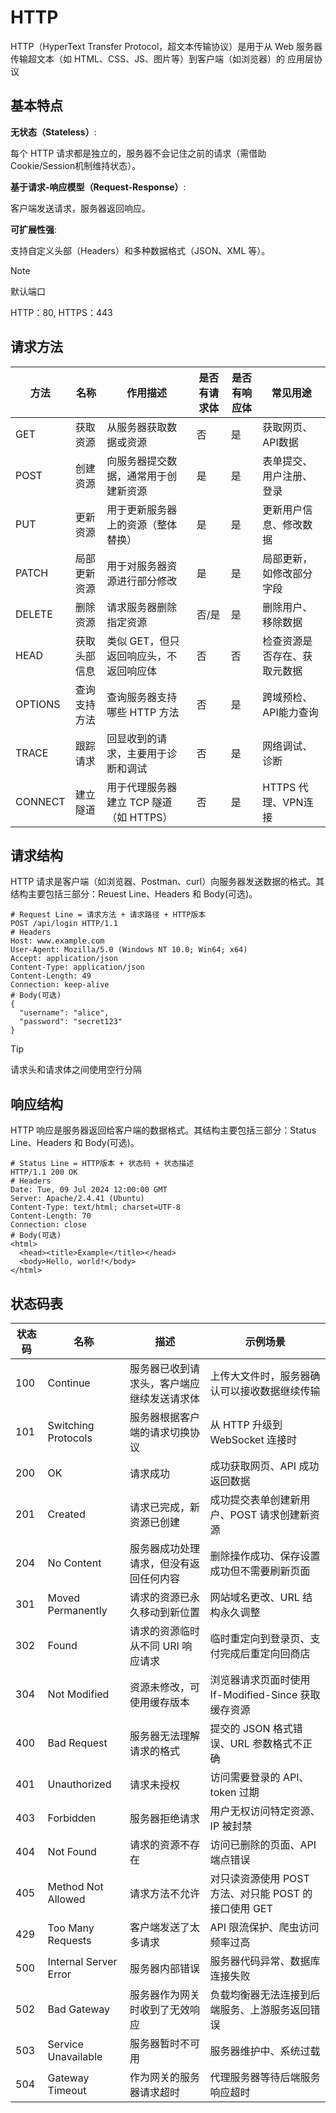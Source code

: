 # HTTP

HTTP（HyperText Transfer Protocol，超文本传输协议）是用于从 Web 服务器传输超文本（如 HTML、CSS、JS、图片等）到客户端（如浏览器）的 应用层协议

## 基本特点

**无状态（Stateless）**: 

每个 HTTP 请求都是独立的，服务器不会记住之前的请求（需借助 Cookie/Session机制维持状态）。

**基于请求-响应模型（Request-Response）**: 

客户端发送请求，服务器返回响应。

**可扩展性强**: 

支持自定义头部（Headers）和多种数据格式（JSON、XML 等）。

> [!NOTE]
> 默认端口
>
> HTTP：80, HTTPS：443

## 请求方法

| 方法   | 名称         | 作用描述                                   | 是否有请求体 | 是否有响应体 | 常见用途                   |
| ------ | ------------ | ------------------------------------------ | ------------ | ------------ | -------------------------- |
| GET    | 获取资源     | 从服务器获取数据或资源                     | 否           | 是           | 获取网页、API数据           |
| POST   | 创建资源     | 向服务器提交数据，通常用于创建新资源       | 是           | 是           | 表单提交、用户注册、登录    |
| PUT    | 更新资源     | 用于更新服务器上的资源（整体替换）         | 是           | 是           | 更新用户信息、修改数据      |
| PATCH  | 局部更新资源 | 用于对服务器资源进行部分修改               | 是           | 是           | 局部更新，如修改部分字段    |
| DELETE | 删除资源     | 请求服务器删除指定资源                     | 否/是        | 是           | 删除用户、移除数据          |
| HEAD   | 获取头部信息 | 类似 GET，但只返回响应头，不返回响应体     | 否           | 否           | 检查资源是否存在、获取元数据|
| OPTIONS| 查询支持方法 | 查询服务器支持哪些 HTTP 方法               | 否           | 是           | 跨域预检、API能力查询       |
| TRACE  | 跟踪请求     | 回显收到的请求，主要用于诊断和调试         | 否           | 是           | 网络调试、诊断              |
| CONNECT| 建立隧道     | 用于代理服务器建立 TCP 隧道（如 HTTPS）    | 否           | 是           | HTTPS 代理、VPN连接         |

## 请求结构

HTTP 请求是客户端（如浏览器、Postman、curl）向服务器发送数据的格式。其结构主要包括三部分：Reuest Line、Headers 和 Body(可选)。

```http
# Request Line = 请求方法 + 请求路径 + HTTP版本
POST /api/login HTTP/1.1   
# Headers
Host: www.example.com
User-Agent: Mozilla/5.0 (Windows NT 10.0; Win64; x64)
Accept: application/json
Content-Type: application/json
Content-Length: 49
Connection: keep-alive
# Body(可选)
{
  "username": "alice",
  "password": "secret123"
}

```
> [!TIP]
> 请求头和请求体之间使用空行分隔

## 响应结构

HTTP 响应是服务器返回给客户端的数据格式。其结构主要包括三部分：Status Line、Headers 和 Body(可选)。

```http
# Status Line = HTTP版本 + 状态码 + 状态描述
HTTP/1.1 200 OK
# Headers
Date: Tue, 09 Jul 2024 12:00:00 GMT
Server: Apache/2.4.41 (Ubuntu)
Content-Type: text/html; charset=UTF-8
Content-Length: 70
Connection: close
# Body(可选)
<html>
  <head><title>Example</title></head>
  <body>Hello, world!</body>
</html>

```

## 状态码表

| 状态码 | 名称                  | 描述                                       | 示例场景                                         |
| ------ | --------------------- | ------------------------------------------ | ------------------------------------------------ |
| 100    | Continue              | 服务器已收到请求头，客户端应继续发送请求体 | 上传大文件时，服务器确认可以接收数据继续传输     |
| 101    | Switching Protocols   | 服务器根据客户端的请求切换协议             | 从 HTTP 升级到 WebSocket 连接时                  |
| 200    | OK                    | 请求成功                                   | 成功获取网页、API 成功返回数据                   |
| 201    | Created               | 请求已完成，新资源已创建                   | 成功提交表单创建新用户、POST 请求创建新资源      |
| 204    | No Content            | 服务器成功处理请求，但没有返回任何内容      | 删除操作成功、保存设置成功但不需要刷新页面        |
| 301    | Moved Permanently     | 请求的资源已永久移动到新位置               | 网站域名更改、URL 结构永久调整                   |
| 302    | Found                 | 请求的资源临时从不同 URI 响应请求          | 临时重定向到登录页、支付完成后重定向回商店        |
| 304    | Not Modified          | 资源未修改，可使用缓存版本                 | 浏览器请求页面时使用 If-Modified-Since 获取缓存资源 |
| 400    | Bad Request           | 服务器无法理解请求的格式                   | 提交的 JSON 格式错误、URL 参数格式不正确         |
| 401    | Unauthorized          | 请求未授权                                 | 访问需要登录的 API、token 过期                   |
| 403    | Forbidden             | 服务器拒绝请求                             | 用户无权访问特定资源、IP 被封禁                  |
| 404    | Not Found             | 请求的资源不存在                           | 访问已删除的页面、API 端点错误                   |
| 405    | Method Not Allowed    | 请求方法不允许                             | 对只读资源使用 POST 方法、对只能 POST 的接口使用 GET |
| 429    | Too Many Requests     | 客户端发送了太多请求                       | API 限流保护、爬虫访问频率过高                   |
| 500    | Internal Server Error | 服务器内部错误                             | 服务器代码异常、数据库连接失败                   |
| 502    | Bad Gateway           | 服务器作为网关时收到了无效响应             | 负载均衡器无法连接到后端服务、上游服务返回错误   |
| 503    | Service Unavailable   | 服务器暂时不可用                           | 服务器维护中、系统过载                           |
| 504    | Gateway Timeout       | 作为网关的服务器请求超时                   | 代理服务器等待后端服务响应超时                   |